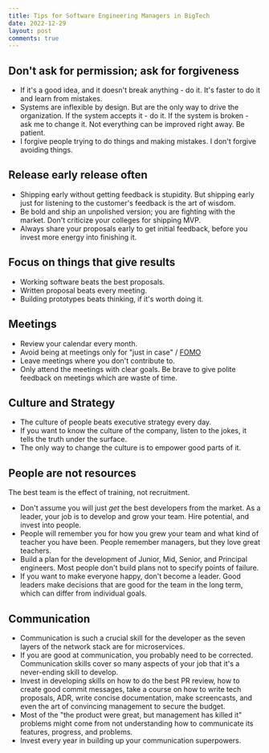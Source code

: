 ```yaml
---
title: Tips for Software Engineering Managers in BigTech
date: 2022-12-29
layout: post
comments: true
---
```


## Don't ask for permission; ask for forgiveness

* If it's a good idea, and it doesn't break anything - do it. It's faster to do it and learn from mistakes. 
* Systems are inflexible by design. But are the only way to drive the organization. If the system accepts it - do it. If the system is broken - ask me to change it. Not everything can be improved right away. Be patient.
* I forgive people trying to do things and making mistakes. I don't forgive avoiding things.

## Release early release often

* Shipping early without getting feedback is stupidity. But shipping early just for listening to the customer's feedback is the art of wisdom.
* Be bold and ship an unpolished version; you are fighting with the market. Don't criticize your colleges for shipping MVP.
* Always share your proposals early to get initial feedback, before you invest more energy into finishing it.

## Focus on things that give results

* Working software beats the best proposals.
* Written proposal beats every meeting.
* Building prototypes beats thinking, if it's worth doing it.

## Meetings

* Review your calendar every month.
* Avoid being at meetings only for "just in case" / [FOMO](https://en.wikipedia.org/wiki/Fear_of_missing_out)
* Leave meetings where you don't contribute to.
* Only attend the meetings with clear goals. Be brave to give polite feedback on meetings which are waste of time. 

## Culture and Strategy

* The culture of people beats executive strategy every day. 
* If you want to know the culture of the company, listen to the jokes, it tells the truth under the surface.
* The only way to change the culture is to empower good parts of it.

## People are not resources

The best team is the effect of training, not recruitment.

* Don't assume you will just *get* the best developers from the market. As a leader, your job is to develop and grow your team. Hire potential, and invest into people. 
* People will remember you for how you grew your team and what kind of teacher you have been. People remember managers, but they love great teachers.
* Build a plan for the development of Junior, Mid, Senior, and Principal engineers. Most people don't build plans not to specify points of failure. 
* If you want to make everyone happy, don't become a leader. Good leaders make decisions that are good for the team in the long term, which can differ from individual goals.


## Communication

* Communication is such a crucial skill for the developer as the seven layers of the network stack are for microservices.
* If you are good at communication, you probably need to be corrected. Communication skills cover so many aspects of your job that it's a never-ending skill to develop.
* Invest in developing skills on how to do the best PR review, how to create good commit messages, take a course on how to write tech proposals, ADR, write concise documentation, make screencasts, and even the art of convincing management to  secure the budget.
* Most of the "the product were great, but management has killed it" problems might come from not understanding how to communicate its features, progress, and problems.
* Invest every year in building up your communication superpowers.
